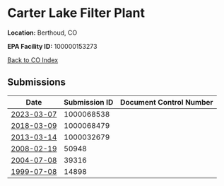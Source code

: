 # Carter Lake Filter Plant

**Location:** Berthoud, CO

**EPA Facility ID:** 100000153273

[Back to CO Index](../../index.md)

## Submissions

| Date | Submission ID | Document Control Number |
|------|--------------|-------------------------|
| [2023-03-07](submissions/1000068538.md) | 1000068538 |  |
| [2018-03-09](submissions/1000068479.md) | 1000068479 |  |
| [2013-03-14](submissions/1000032679.md) | 1000032679 |  |
| [2008-02-19](submissions/50948.md) | 50948 |  |
| [2004-07-08](submissions/39316.md) | 39316 |  |
| [1999-07-08](submissions/14898.md) | 14898 |  |
